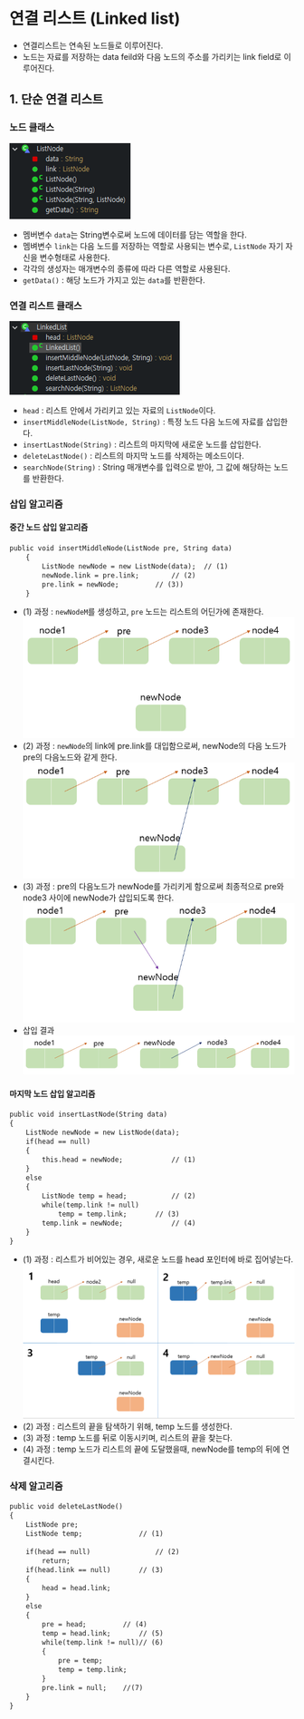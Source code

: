 # 연결 리스트 (Linked list)
* 연결리스트는 연속된 노드들로 이루어진다.
* 노드는 자료를 저장하는 data feild와 다음 노드의 주소를 가리키는 link field로 이루어진다.

## 1. 단순 연결 리스트
### 노드 클래스
![Node class](https://github.com/97Fekim/TIL/blob/master/image/Node%20class.PNG?raw=true)
* 멤버변수 <code>data</code>는 String변수로써 노드에 데이터를 담는 역할을 한다.
* 멤벼변수 <code>link</code>는 다음 노드를 저장하는 역할로 사용되는 변수로, <code>ListNode</code> 자기 자신을 변수형태로 사용한다.
* 각각의 생성자는 매개변수의 종류에 따라 다른 역할로 사용된다.
* <code>getData()</code> : 해당 노드가 가지고 있는 <code>data</code>를 반환한다.
### 연결 리스트 클래스
![LinkedList class](https://github.com/97Fekim/TIL/blob/master/image/LinkedList%20class.PNG?raw=true)
* <code>head</code> : 리스트 안에서 가리키고 있는 자료의 <code>ListNode</code>이다.
* <code>insertMiddleNode(ListNode, String)</code> : 특정 노드 다음 노드에 자료를 삽입한다.
* <code>insertLastNode(String)</code> : 리스트의 마지막에 새로운 노드를 삽입한다.
* <code>deleteLastNode()</code> : 리스트의 마지막 노드를 삭제하는 메소드이다.
* <code>searchNode(String)</code> : String 매개변수를 입력으로 받아, 그 값에 해당하는 노드를 반환한다. 
### 삽입 알고리즘
#### 중간 노드 삽입 알고리즘
```
public void insertMiddleNode(ListNode pre, String data)
	{
		ListNode newNode = new ListNode(data);	// (1)
		newNode.link = pre.link;		// (2)
		pre.link = newNode;			// (3))
	}
```
* (1) 과정 : <code>newNodeM</code>를 생성하고, <code>pre</code> 노드는 리스트의 어딘가에 존재한다.
![(1))](https://github.com/97Fekim/TIL/blob/master/image/%EC%A4%91%EA%B0%84%EB%85%B8%EB%93%9C%EC%82%BD%EC%9E%851.PNG?raw=true)
* (2) 과정 : <code>newNode</code>의 link에 pre.link를 대입함으로써, newNode의 다음 노드가 pre의 다음노드와 같게 한다.
![(2))](https://github.com/97Fekim/TIL/blob/master/image/%EC%A4%91%EA%B0%84%EB%85%B8%EB%93%9C%EC%82%BD%EC%9E%852.PNG?raw=true)
* (3) 과정 : pre의 다음노드가 newNode를 가리키게 함으로써 최종적으로 pre와 node3 사이에 newNode가 삽입되도록 한다.
![(3))](https://github.com/97Fekim/TIL/blob/master/image/%EC%A4%91%EA%B0%84%EB%85%B8%EB%93%9C%EC%82%BD%EC%9E%853.PNG?raw=true)
* 삽입 결과
![(4))](https://github.com/97Fekim/TIL/blob/master/image/%EC%A4%91%EA%B0%84%EB%85%B8%EB%93%9C%EC%82%BD%EC%9E%854.PNG?raw=true)
#### 마지막 노드 삽입 알고리즘
```
public void insertLastNode(String data)
{
	ListNode newNode = new ListNode(data);
	if(head == null)
	{
		this.head = newNode;            // (1)
	}
	else
	{
		ListNode temp = head;           // (2)
		while(temp.link != null)	
			temp = temp.link;       // (3)
		temp.link = newNode;	        // (4)	
	}
}
```
* (1) 과정 : 리스트가 비어있는 경우, 새로운 노드를 head 포인터에 바로 집어넣는다.
![(4))](https://github.com/97Fekim/TIL/blob/master/image/%EB%A7%88%EC%A7%80%EB%A7%89%EB%85%B8%EB%93%9C%20%EC%82%BD%EC%9E%85.PNG?raw=true)
* (2) 과정 : 리스트의 끝을 탐색하기 위해, temp 노드를 생성한다.
* (3) 과정 : temp 노드를 뒤로 이동시키며, 리스트의 끝을 찾는다.
* (4) 과정 : temp 노드가 리스트의 끝에 도달했을때, newNode를 temp의 뒤에 연결시킨다.
### 삭제 알고리즘
```
public void deleteLastNode()
{
	ListNode pre;				
	ListNode temp;	        	// (1)		
		
	if(head == null)                // (2)	
		return;					
	if(head.link == null)   	// (3)	
	{
		head = head.link;
	}
	else						
	{
		pre = head;	        // (4)	
		temp = head.link;       // (5)
		while(temp.link != null)// (6)
		{
			pre = temp;			
			temp = temp.link;	
		}
		pre.link = null;	//(7)
	}	
}
```